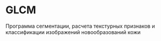 # GLCM
Программа сегментации, расчета текстурных признаков и классификации изображений новообразований кожи

